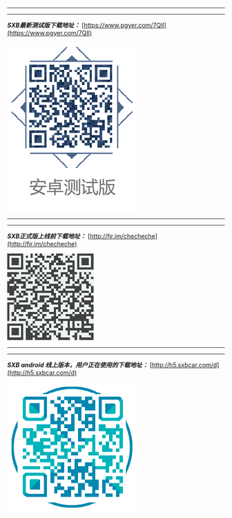 ***
***
***SXB最新测试版下载地址：***
[https://www.pgyer.com/7QIl](https://www.pgyer.com/7QIl)

![](1470041755.png)

***
***

***SXB正式版上线前下载地址：***
[http://fir.im/checheche](http://fir.im/checheche)


![](AtQiMTpSRuZvAAAAAElFTkSuQmCC.png)

***
***

***SXB android 线上版本，用户正在使用的下载地址：***
[http://h5.sxbcar.com/d](http://h5.sxbcar.com/d)


![](1470041200.png)